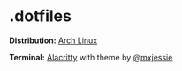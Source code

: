 # .dotfiles
**Distribution:** [Arch Linux](https://archlinux.org/)

**Terminal:** [Alacritty](https://github.com/alacritty/alacritty) with theme by [@mxjessie](https://github.com/mxjessie/alacritty-fairyfloss)
